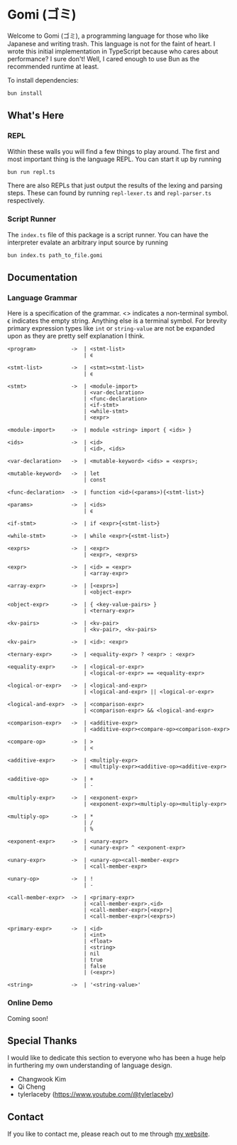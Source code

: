 # Gomi (ゴミ)

Welcome to Gomi (ゴミ), a programming language for those who like Japanese and writing trash. This language is not for the faint of heart. I wrote this initial implementation in TypeScript because who cares about performance? I sure don't! Well, I cared enough to use Bun as the recommended runtime at least.

To install dependencies:

```bash
bun install
```

## What's Here

### REPL

Within these walls you will find a few things to play around. The first and most important thing is the language REPL. You can start it up by running

```bash
bun run repl.ts
```

There are also REPLs that just output the results of the lexing and parsing steps. These can found by running `repl-lexer.ts` and `repl-parser.ts` respectively.

### Script Runner

The `index.ts` file of this package is a script runner. You can have the interpreter evalate an arbitrary input source by running

```bash
bun index.ts path_to_file.gomi
```

## Documentation

### Language Grammar

Here is a specification of the grammar. <> indicates a non-terminal symbol. ϵ indicates the empty string. Anything else is a terminal symbol. For brevity primary expression types like `int` or `string-value` are not be expanded upon as they are pretty self explanation I think.

```
<program>           ->  | <stmt-list> 
                        | ϵ

<stmt-list>         ->  | <stmt><stmt-list>
                        | ϵ

<stmt>              ->  | <module-import>
                        | <var-declaration>
                        | <func-declaration>
                        | <if-stmt>
                        | <while-stmt>
                        | <expr>

<module-import>     ->  | module <string> import { <ids> }

<ids>               ->  | <id>
                        | <id>, <ids>

<var-declaration>   ->  | <mutable-keyword> <ids> = <exprs>;

<mutable-keyword>   ->  | let
                        | const

<func-declaration>  ->  | function <id>(<params>){<stmt-list>}

<params>            ->  | <ids>
                        | ϵ

<if-stmt>           ->  | if <expr>{<stmt-list>}

<while-stmt>        ->  | while <expr>{<stmt-list>}

<exprs>             ->  | <expr>
                        | <expr>, <exprs>

<expr>              ->  | <id> = <expr>
                        | <array-expr>

<array-expr>        ->  | [<exprs>]
                        | <object-expr>

<object-expr>       ->  | { <key-value-pairs> }
                        | <ternary-expr>

<kv-pairs>          ->  | <kv-pair>
                        | <kv-pair>, <kv-pairs>

<kv-pair>           ->  | <id>: <expr>

<ternary-expr>      ->  | <equality-expr> ? <expr> : <expr>

<equality-expr>     ->  | <logical-or-expr>
                        | <logical-or-expr> == <equality-expr>

<logical-or-expr>   ->  | <logical-and-expr>
                        | <logical-and-expr> || <logical-or-expr>

<logical-and-expr>  ->  | <comparison-expr>
                        | <comparison-expr> && <logical-and-expr>

<comparison-expr>   ->  | <additive-expr>
                        | <additive-expr><compare-op><comparison-expr>

<compare-op>        ->  | >
                        | <

<additive-expr>     ->  | <multiply-expr>
                        | <multiply-expr><additive-op><additive-expr>

<additive-op>       ->  | +
                        | -

<multiply-expr>     ->  | <exponent-expr>
                        | <exponent-expr><multiply-op><multiply-expr>

<multiply-op>       ->  | *
                        | /
                        | %

<exponent-expr>     ->  | <unary-expr>
                        | <unary-expr> ^ <exponent-expr>

<unary-expr>        ->  | <unary-op><call-member-expr>
                        | <call-member-expr>

<unary-op>          ->  | !
                        | -

<call-member-expr>  ->  | <primary-expr>
                        | <call-member-expr>.<id>
                        | <call-member-expr>[<expr>]
                        | <call-member-expr>(<exprs>)

<primary-expr>      ->  | <id>
                        | <int>
                        | <float>
                        | <string>
                        | nil
                        | true
                        | false
                        | (<expr>)

<string>            ->  | '<string-value>'

```

### Online Demo

Coming soon!

## Special Thanks

I would like to dedicate this section to everyone who has been a huge help in furthering my own understanding of language design.

* Changwook Kim
* Qi Cheng
* tylerlaceby (https://www.youtube.com/@tylerlaceby)

## Contact

If you like to contact me, please reach out to me through [my website](https://www.davidjonesdev.com/contact).